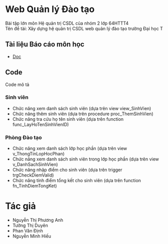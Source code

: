# Web Quản lý Đào tạo

Bài tập lớn môn Hệ quản trị CSDL của nhóm 2 lớp 64HTTT4
<br>
Tên đề tài: Xây dựng hệ quản trị CSDL web quản lý đào tạo trường Đại học T

## Tài liệu Báo cáo môn học
- [Doc](https://docs.google.com/document/d/1IrPn_FBWd7lcKYCw_j7UIC4gqKIRAvWminTl_Is3Ywc/edit?usp=sharing)

## Code
Code mô tả
### Sinh viên
- Chức năng xem danh sách sinh viên (dựa trên view view_SinhVien)
- Chức năng thêm sinh viên (dựa trên procedure proc_ThemSinhVien)
- Chức năng tra cứu họ tên sinh viên (dựa trên function func_LayHoTenSinhVienID)
### Phòng Đào tạo
- Chức năng xem danh sách lớp học phần (dựa trên view v_ThongTinLopHocPhan)
- Chức năng xem danh sách sinh viên trong lớp học phần (dựa trên view v_DanhSachSinhVien)
- Chức năng nhập điểm cho sinh viên (dựa trên trigger trgCheckDiemValid)
- Chức năng tính điểm tổng kết cho sinh viên (dựa trên function fn_TinhDiemTongKet)
  
# Tác giả
- Nguyễn Thị Phương Anh
- Tưởng Thị Duyên
- Phan Văn Định
- Nguyễn Minh Hiếu

